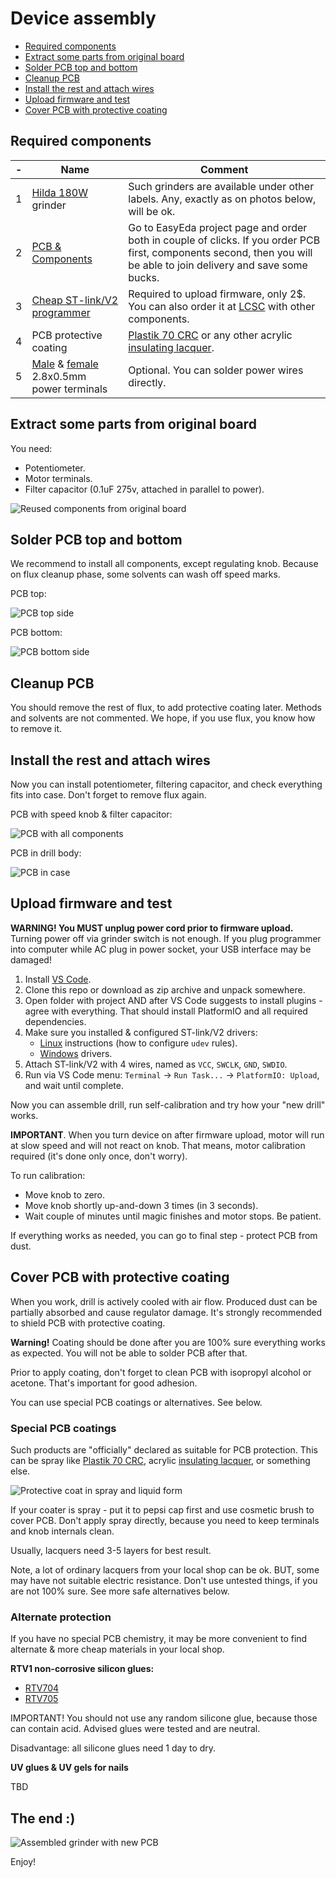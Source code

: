 Device assembly <!-- omit in toc -->
===============

- [Required components](#Required-components)
- [Extract some parts from original board](#Extract-some-parts-from-original-board)
- [Solder PCB top and bottom](#Solder-PCB-top-and-bottom)
- [Cleanup PCB](#Cleanup-PCB)
- [Install the rest and attach wires](#Install-the-rest-and-attach-wires)
- [Upload firmware and test](#Upload-firmware-and-test)
- [Cover PCB with protective coating](#Cover-PCB-with-protective-coating)


## Required components

\- | Name | Comment
-----|-------------|--------
1 | [Hilda 180W](https://www.aliexpress.com/af/hilda-180w.html?SortType=total_tranpro_desc) grinder | Such grinders are available under other labels. Any, exactly as on photos below, will be ok.
2 | [PCB & Components](https://easyeda.com/speed/AC-speed-control-for-grinder) | Go to EasyEda project page and order both in couple of clicks. If you order PCB first, components second, then you will be able to join delivery and save some bucks.
3 | [Cheap ST-link/V2 programmer](https://www.aliexpress.com/af/st-link-v2.html?SortType=total_tranpro_desc) | Required to upload firmware, only 2$. You can also order it at [LCSC](https://lcsc.com/search?q=st-link) with other components.
4 | PCB protective coating | [Plastik 70 CRC](https://www.google.com/search?q=Plastik+70+CRC) or any other acrylic [insulating lacquer](https://www.google.com/search?q=insulating+lacquer).
5 | [Male](https://www.aliexpress.com/item/-/32700932502.html) & [female](https://www.aliexpress.com/item/-/32593170276.html) 2.8x0.5mm power terminals | Optional. You can solder power wires directly.


## Extract some parts from original board

You need:

- Potentiometer.
- Motor terminals.
- Filter capacitor (0.1uF 275v, attached in parallel to power).

![Reused components from original board](./images/old_pcb_components.jpg)


## Solder PCB top and bottom

We recommend to install all components, except regulating knob. Because on
flux cleanup phase, some solvents can wash off speed marks.

PCB top:

![PCB top side](./images/pcb_top.jpg)

PCB bottom:

![PCB bottom side](./images/pcb_bottom.jpg)


## Cleanup PCB

You should remove the rest of flux, to add protective coating later. Methods and
solvents are not commented. We hope, if you use flux, you know how to remove it.


## Install the rest and attach wires

Now you can install potentiometer, filtering capacitor, and check everything
fits into case. Don't forget to remove flux again.

PCB with speed knob & filter capacitor:

![PCB with all components](./images/pcb_full.jpg)

PCB in drill body:

![PCB in case](./images/pcb_and_case.jpg)


## Upload firmware and test

**WARNING! You MUST unplug power cord prior to firmware upload.** Turning power
off via grinder switch is not enough. If you plug programmer into computer
while AC plug in power socket, your USB interface may be damaged!

1. Install [VS Code](https://code.visualstudio.com/).
2. Clone this repo or download as zip archive and unpack somewhere.
3. Open folder with project AND after VS Code suggests to install plugins - agree
   with everything. That should install PlatformIO and all required dependencies.
4. Make sure you installed & configured ST-link/V2 drivers:
   - [Linux](http://docs.platformio.org/en/latest/installation.html#troubleshooting)
     instructions (how to configure `udev` rules).
   - [Windows](https://www.st.com/en/development-tools/stsw-link009.html) drivers.
5. Attach ST-link/V2 with 4 wires, named as `VCC`, `SWCLK`, `GND`, `SWDIO`.
6. Run via VS Code menu: `Terminal` → `Run Task...` → `PlatformIO: Upload`,
   and wait until complete.

Now you can assemble drill, run self-calibration and try how your "new drill"
works.

**IMPORTANT**. When you turn device on after firmware upload, motor will run at
slow speed and will not react on knob. That means, motor calibration required
(it's done only once, don't worry).

To run calibration:

- Move knob to zero.
- Move knob shortly up-and-down 3 times (in 3 seconds).
- Wait couple of minutes until magic finishes and motor stops. Be patient.

If everything works as needed, you can go to final step - protect PCB from dust.


## Cover PCB with protective coating

When you work, drill is actively cooled with air flow. Produced dust can be
partially absorbed and cause regulator damage. It's strongly recommended to
shield PCB with protective coating.

**Warning!** Coating should be done after you are 100% sure everything
works as expected. You will not be able to solder PCB after that.

Prior to apply coating, don't forget to clean PCB with isopropyl alcohol or
acetone. That's important for good adhesion.

You can use special PCB coatings or alternatives. See below.


### Special PCB coatings <!-- omit in toc -->

Such products are "officially" declared as suitable for PCB protection. This
can be spray like [Plastik 70 CRC](https://www.google.com/search?q=Plastik+70+CRC),
acrylic [insulating lacquer](https://www.google.com/search?q=insulating+lacquer),
or something else.

![Protective coat in spray and liquid form](./images/protective_coat.jpg)

If your coater is spray - put it to pepsi cap first and use cosmetic brush to
cover PCB. Don't apply spray directly, because you need to keep terminals and
knob internals clean.

Usually, lacquers need 3-5 layers for best result.

Note, a lot of ordinary lacquers from your local shop can be ok. BUT,
some may have not suitable electric resistance. Don't use untested things, if
you are not 100% sure. See more safe alternatives below.


### Alternate protection <!-- omit in toc -->

If you have no special PCB chemistry, it may be more convenient to find
alternate & more cheap materials in your local shop.

**RTV1 non-corrosive silicon glues:**

- [RTV704](https://aliexpress.com/af/704-silicone-glue.html)
- [RTV705](https://aliexpress.com/af/705-silicone-glue.html)

IMPORTANT! You should not use any random silicone glue, because those can
contain acid. Advised glues were tested and are neutral.

Disadvantage: all silicone glues need 1 day to dry.

**UV glues & UV gels for nails**

TBD


## The end :) <!-- omit in toc -->

![Assembled grinder with new PCB](./images/hilda_assembled.jpg)


Enjoy!

